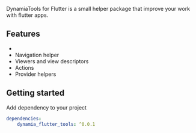 DynamiaTools for Flutter is a small helper package that improve your work with flutter apps.


## Features
- 
- Navigation helper
- Viewers and view descriptors
- Actions
- Provider helpers

## Getting started

Add dependency to your project

```yaml
dependencies:
    dynamia_flutter_tools: ^0.0.1
```
